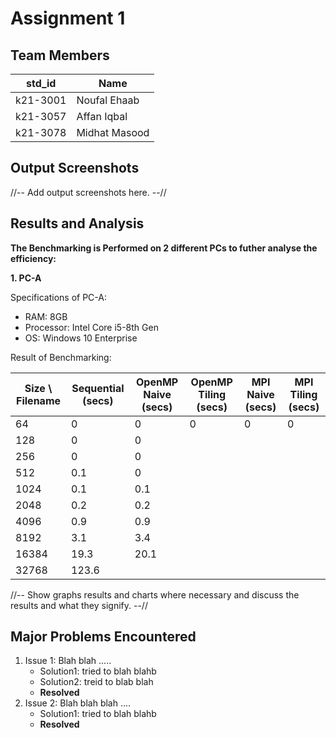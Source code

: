 # Assignment 1
## Team Members
|std_id|Name|
|--------|-|
|k21-3001|Noufal Ehaab|
|k21-3057|Affan Iqbal|
|k21-3078|Midhat Masood|
## Output Screenshots
//-- Add output screenshots here. --//
## Results and Analysis
**The Benchmarking is Performed on 2 different PCs to futher analyse the efficiency:**

**1. PC-A**

  Specifications of PC-A: 
  - RAM: 8GB
  - Processor: Intel Core i5-8th Gen
  - OS: Windows 10 Enterprise

  Result of Benchmarking:

  | Size \ Filename | Sequential (secs) | OpenMP Naive (secs) | OpenMP Tiling (secs) | MPI Naive (secs) | MPI Tiling (secs) |
  |--|-|-|-|-|-|
  | 64 | 0 | 0 | 0 | 0 | 0 | 0 | 0 | 0 |
  | 128 | 0 | 0 |
  | 256 | 0 | 0 |
  | 512 | 0.1 | 0 |
  | 1024 | 0.1 | 0.1 |
  | 2048 | 0.2 | 0.2 |
  | 4096 | 0.9 | 0.9 |
  | 8192 | 3.1 | 3.4 |
  | 16384 | 19.3 | 20.1 |
  | 32768 | 123.6 | 
  
//-- Show graphs results and charts where necessary and discuss the results and what they signify. --// 

## Major Problems Encountered
1. Issue 1: Blah blah .....
    - Solution1: tried to blah blahb
    - Solution2: treid to blab blah
    - **Resolved**
3. Issue 2: Blah blah blah ....
    - Solution1: tried to blah blahb
    - **Resolved**
